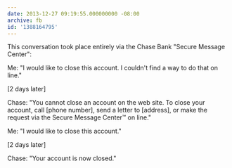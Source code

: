 ```yaml
---
date: 2013-12-27 09:19:55.000000000 -08:00
archive: fb
id: '1388164795'
---
```


This conversation took place entirely via the Chase Bank "Secure Message Center":

Me: "I would like to close this account. I couldn't find a way to do that on line."

[2 days later]

Chase: "You cannot close an account on the web site. To close your account, call [phone number], send a letter to [address], or make the request via the Secure Message Center™ on line."

Me: "I would like to close this account."

[2 days later]

Chase: "Your account is now closed."
